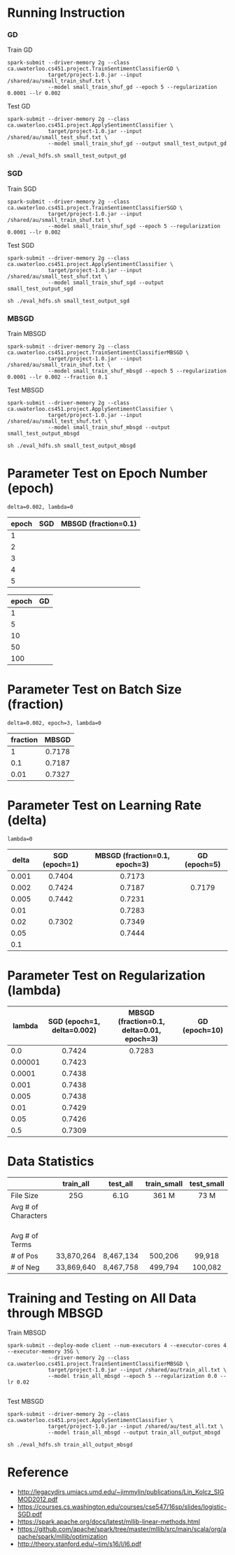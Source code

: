 # Running Instruction

### GD

Train GD
```
spark-submit --driver-memory 2g --class ca.uwaterloo.cs451.project.TrainSentimentClassifierGD \
             target/project-1.0.jar --input /shared/au/small_train_shuf.txt \
             --model small_train_shuf_gd --epoch 5 --regularization 0.0001 --lr 0.002
```
Test GD
```
spark-submit --driver-memory 2g --class ca.uwaterloo.cs451.project.ApplySentimentClassifier \
             target/project-1.0.jar --input /shared/au/small_test_shuf.txt \
             --model small_train_shuf_gd --output small_test_output_gd 

sh ./eval_hdfs.sh small_test_output_gd
 ```
 
### SGD 

Train SGD
```
spark-submit --driver-memory 2g --class ca.uwaterloo.cs451.project.TrainSentimentClassifierSGD \
             target/project-1.0.jar --input /shared/au/small_train_shuf.txt \
             --model small_train_shuf_sgd --epoch 5 --regularization 0.0001 --lr 0.002
```

Test SGD
```
spark-submit --driver-memory 2g --class ca.uwaterloo.cs451.project.ApplySentimentClassifier \
             target/project-1.0.jar --input /shared/au/small_test_shuf.txt \
             --model small_train_shuf_sgd --output small_test_output_sgd 

sh ./eval_hdfs.sh small_test_output_sgd
```
 
 ### MBSGD
 
 Train MBSGD
```
spark-submit --driver-memory 2g --class ca.uwaterloo.cs451.project.TrainSentimentClassifierMBSGD \
             target/project-1.0.jar --input /shared/au/small_train_shuf.txt \
             --model small_train_shuf_mbsgd --epoch 5 --regularization 0.0001 --lr 0.002 --fraction 0.1
```
Test MBSGD
```
spark-submit --driver-memory 2g --class ca.uwaterloo.cs451.project.ApplySentimentClassifier \
             target/project-1.0.jar --input /shared/au/small_test_shuf.txt \
             --model small_train_shuf_mbsgd --output small_test_output_mbsgd 

sh ./eval_hdfs.sh small_test_output_mbsgd
 ```

# Parameter Test on Epoch Number (epoch) 
`delta=0.002, lambda=0`

|     epoch   |SGD         | MBSGD  (fraction=0.1)       |
| ------------- |:-------------:|:-------------:|
|   1    |  | 
|   2    |  | 
|   3    |  | 
|   4    |  | 
|   5    |  | 

|     epoch   |GD         | 
| ------------- |:-------------:|
|   1    |  | 
|   5    |  | 
|   10    |  | 
|   50    |  | 
|   100    |  | 


# Parameter Test on Batch Size (fraction) 
`delta=0.002, epoch=3, lambda=0`

|     fraction   | MBSGD         |
| ------------- |:-------------:|
|   1    | 0.7178 | 
|   0.1    | 0.7187 | 
|   0.01    | 0.7327 | 


# Parameter Test on Learning Rate (delta) 
`lambda=0`

|     delta    | SGD   (epoch=1)      | MBSGD (fraction=0.1, epoch=3)        | GD  (epoch=5)       |
| ------------- |:-------------:|:-------------:|:-------------:|
|   0.001    | 0.7404 | 0.7173 |
|   0.002    | 0.7424 | 0.7187 | 0.7179| 
|   0.005    | 0.7442 | 0.7231 | 
|   0.01    |  | 0.7283 |
|   0.02    | 0.7302 | 0.7349 |
|   0.05    |  |  0.7444 |
|   0.1    |  |   |


# Parameter Test on Regularization (lambda)

|     lambda    | SGD  (epoch=1, delta=0.002)      | MBSGD (fraction=0.1, delta=0.01, epoch=3)        | GD (epoch=10)        |
| ------------- |:-------------:|:-------------:|:-------------:|
|   0.0    | 0.7424 | 0.7283| 
|   0.00001    | 0.7423 | 
|   0.0001    | 0.7438 |
|   0.001    | 0.7438 |
|   0.005    | 0.7438 |
|   0.01    | 0.7429 |
|   0.05    | 0.7426 |
|   0.5    | 0.7309 |



# Data Statistics

|         | train_all           | test_all  | train_small           | test_small  |
| ------------- |:-------------:|:-----:|:-----:|:-----:|
| File Size      | 25G | 6.1G | 361 M| 73 M|
| Avg \# of Characters     |  |  | | |
| Avg \# of Terms     |  |  | | |
| \# of Pos       | 33,870,264 | 8,467,134 | 500,206 | 99,918 |
| \# of Neg      | 33,869,640   |   8,467,758 | 499,794 | 100,082 |

# Training and Testing on All Data through MBSGD

Train MBSGD
```
spark-submit --deploy-mode client --num-executors 4 --executor-cores 4 --executor-memory 35G \
             --driver-memory 2g --class ca.uwaterloo.cs451.project.TrainSentimentClassifierMBSGD \
             target/project-1.0.jar --input /shared/au/train_all.txt \
             --model train_all_mbsgd --epoch 5 --regularization 0.0 --lr 0.02
             
```
Test MBSGD
```
spark-submit --driver-memory 2g --class ca.uwaterloo.cs451.project.ApplySentimentClassifier \
             target/project-1.0.jar --input /shared/au/test_all.txt \
             --model train_all_mbsgd --output train_all_output_mbsgd 

sh ./eval_hdfs.sh train_all_output_mbsgd
 ```

# Reference

* http://legacydirs.umiacs.umd.edu/~jimmylin/publications/Lin_Kolcz_SIGMOD2012.pdf
* https://courses.cs.washington.edu/courses/cse547/16sp/slides/logistic-SGD.pdf
* https://spark.apache.org/docs/latest/mllib-linear-methods.html
* https://github.com/apache/spark/tree/master/mllib/src/main/scala/org/apache/spark/mllib/optimization
* http://theory.stanford.edu/~tim/s16/l/l6.pdf

